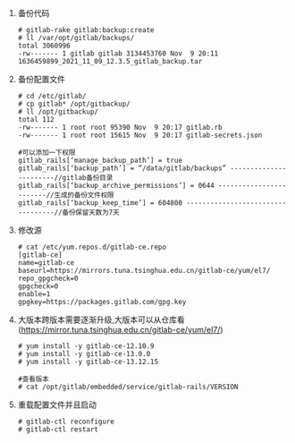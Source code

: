 1. 备份代码

   ```
   # gitlab-rake gitlab:backup:create
   # ll /var/opt/gitlab/backups/
   total 3060996
   -rw------- 1 gitlab gitlab 3134453760 Nov  9 20:11 1636459899_2021_11_09_12.3.5_gitlab_backup.tar
   ```

2. 备份配置文件

   ```
   # cd /etc/gitlab/
   # cp gitlab* /opt/gitbackup/
   # ll /opt/gitbackup/
   total 112
   -rw------- 1 root root 95390 Nov  9 20:17 gitlab.rb
   -rw------- 1 root root 15615 Nov  9 20:17 gitlab-secrets.json
   
   #可以添加一下权限
   gitlab_rails[‘manage_backup_path’] = true
   gitlab_rails[‘backup_path’] = “/data/gitlab/backups” -----------------------//gitlab备份目录
   gitlab_rails[‘backup_archive_permissions’] = 0644 ------------------------//生成的备份文件权限
   gitlab_rails[‘backup_keep_time’] = 604800 ----------------------------------//备份保留天数为7天
   ```

3. 修改源

   ```
   # cat /etc/yum.repos.d/gitlab-ce.repo
   [gitlab-ce]
   name=gitlab-ce
   baseurl=https://mirrors.tuna.tsinghua.edu.cn/gitlab-ce/yum/el7/
   repo_gpgcheck=0
   gpgcheck=0
   enable=1
   gpgkey=https://packages.gitlab.com/gpg.key
   
   ```

   

4. 大版本跨版本需要逐渐升级,大版本可以从仓库看(https://mirror.tuna.tsinghua.edu.cn/gitlab-ce/yum/el7/)

   ```
   # yum install -y gitlab-ce-12.10.9
   # yum install -y gitlab-ce-13.0.0
   # yum install -y gitlab-ce-13.12.15
   
   #查看版本
   # cat /opt/gitlab/embedded/service/gitlab-rails/VERSION
   ```

   

5. 重载配置文件并且启动

   ```
   # gitlab-ctl reconfigure
   # gitlab-ctl restart
   ```

   

